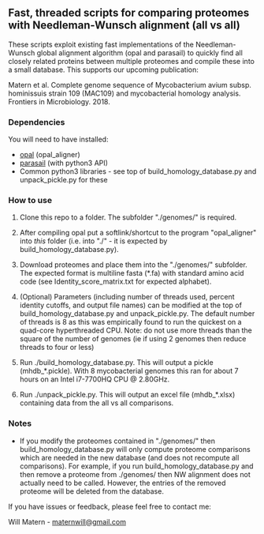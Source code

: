 ## Fast, threaded scripts for comparing proteomes with Needleman\-Wunsch alignment (all vs all) 

These scripts exploit existing fast implementations of the Needleman-Wunsch global alignment algorithm (opal and parasail) to quickly find all closely related proteins between multiple proteomes and compile these into a small database. This supports our upcoming publication:

Matern et al. Complete genome sequence of Mycobacterium avium subsp. hominissuis strain 109 (MAC109) and mycobacterial homology analysis. Frontiers in Microbiology. 2018.


### Dependencies
You will need to have installed:
* [opal](https://github.com/Martinsos/opal) (opal\_aligner)
* [parasail](https://github.com/jeffdaily/parasail) (with python3 API)
* Common python3 libraries - see top of build\_homology\_database.py and unpack\_pickle.py for these

### How to use
1. Clone this repo to a folder. The subfolder "./genomes/" is required.
1. After compiling opal put a softlink/shortcut to the program "opal\_aligner" into *this* folder (i.e. into "./" - it is expected by build\_homology\_database.py).
1. Download proteomes and place them into the "./genomes/" subfolder. The expected format is multiline fasta (\*.fa) with standard amino acid code (see Identity\_score\_matrix.txt for expected alphabet).

1. (Optional) Parameters (including number of threads used, percent identity cutoffs, and output file names) can be modified at the top of build\_homology\_database.py and unpack\_pickle.py. The default number of threads is 8 as this was empirically found to run the quickest on a quad-core hyperthreaded CPU. Note: do not use more threads than the square of the number of genomes (ie if using 2 genomes then reduce threads to four or less)
1. Run ./build\_homology\_database.py. This will output a pickle (mhdb\_\*.pickle). With 8 mycobacterial genomes this ran for about 7 hours on an Intel i7-7700HQ CPU @ 2.80GHz.
1. Run ./unpack\_pickle.py. This will output an excel file (mhdb\_\*.xlsx) containing data from the all vs all comparisons.

### Notes
* If you modify the proteomes contained in "./genomes/" then build\_homology\_database.py will only compute proteome comparisons which are needed in the new database (and does not recompute all comparisons). For example, if you run build\_homology\_database.py and then remove a proteome from ./genomes/ then NW alignment does not actually need to be called. However, the entries of the removed proteome will be deleted from the database.

If you have issues or feedback, please feel free to contact me:

Will Matern - maternwill@gmail.com
